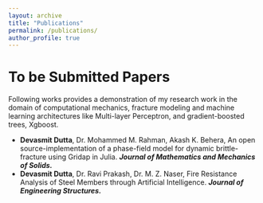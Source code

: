 ```yaml
---
layout: archive
title: "Publications"
permalink: /publications/
author_profile: true
---
```


<!-- {% if author.googlescholar %}
  You can also find my articles on <u><a href="{{author.googlescholar}}">my Google Scholar profile</a>.</u>
{% endif %}

{% include base_path %}

{% for post in site.publications reversed %}
  {% include archive-single.html %}
{% endfor %} -->

# To be Submitted Papers

Following works provides a demonstration of my research work in the domain of computational mechanics, fracture modeling and machine learning architectures like Multi-layer Perceptron, and gradient-boosted trees, Xgboost. 


+ **Devasmit Dutta**, Dr. Mohammed M. Rahman, Akash K. Behera, An open source-implementation of a phase-field model for dynamic brittle-fracture using Gridap in Julia. **_Journal of Mathematics and Mechanics of Solids._**
+ **Devasmit Dutta**, Dr. Ravi Prakash, Dr. M. Z. Naser, Fire Resistance Analysis of Steel Members through Artificial
Intelligence. **_Journal of Engineering Structures._**
